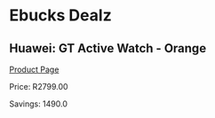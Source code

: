 
# Ebucks Dealz
## Huawei: GT Active Watch - Orange
[Product Page](https://www.ebucks.com/web/shop/productSelected.do?prodId=1069062375&catId=1158501552)

Price: R2799.00

Savings: 1490.0


	